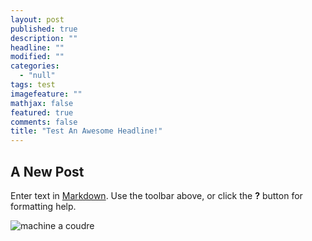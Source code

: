 ```yaml
---
layout: post
published: true
description: ""
headline: ""
modified: ""
categories: 
  - "null"
tags: test
imagefeature: ""
mathjax: false
featured: true
comments: false
title: "Test An Awesome Headline!"
---
```



## A New Post

Enter text in [Markdown](http://daringfireball.net/projects/markdown/). Use the toolbar above, or click the **?** button for formatting help.

![machine a coudre]({{site.baseurl}}/images/16k33_1.jpg)

